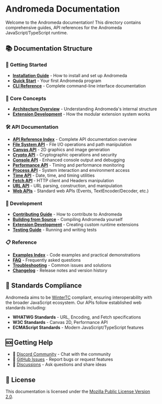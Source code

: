 # Andromeda Documentation

Welcome to the Andromeda documentation! This directory contains comprehensive
guides, API references for the Andromeda JavaScript/TypeScript runtime.

## 📚 Documentation Structure

### 🚀 Getting Started

- [**Installation Guide**](installation) - How to install and set up Andromeda
- [**Quick Start**](quick-start) - Your first Andromeda program
- [**CLI Reference**](cli-reference) - Complete command-line interface
  documentation

### 📖 Core Concepts

- [**Architecture Overview**](architecture) - Understanding Andromeda's internal
  structure
- [**Extension Development**](extension-development) - How the modular extension
  system works

### 🛠️ API Documentation

- [**API Reference Index**](api/README) - Complete API documentation overview
- [**File System API**](api/file-system) - File I/O operations and path
  manipulation
- [**Canvas API**](api/canvas) - 2D graphics and image generation
- [**Crypto API**](api/crypto) - Cryptographic operations and security
- [**Console API**](api/console) - Enhanced console output and debugging
- [**Performance API**](api/performance) - Timing and performance monitoring
- [**Process API**](api/process) - System interaction and environment access
- [**Time API**](api/time) - Date, time, and timing utilities
- [**Fetch API**](api/fetch) - HTTP client and Headers manipulation
- [**URL API**](api/url) - URL parsing, construction, and manipulation
- [**Web APIs**](api/web) - Standard web APIs (Events, TextEncoder/Decoder,
  etc.)

### 🔧 Development

- [**Contributing Guide**](contributing) - How to contribute to Andromeda
- [**Building from Source**](building) - Compiling Andromeda yourself
- [**Extension Development**](extension-development) - Creating custom runtime
  extensions
- [**Testing Guide**](testing) - Running and writing tests

### 📋 Reference

- [**Examples Index**](examples/README) - Code examples and practical
  demonstrations
- [**FAQ**](faq) - Frequently asked questions
- [**Troubleshooting**](troubleshooting) - Common issues and solutions
- [**Changelog**](changelog) - Release notes and version history

## 🎯 Standards Compliance

Andromeda aims to be [WinterTC](https://wintertc.org/) compliant, ensuring
interoperability with the broader JavaScript ecosystem. Our APIs follow
established web standards including:

- **WHATWG Standards** - URL, Encoding, and Fetch specifications
- **W3C Standards** - Canvas 2D, Performance API
- **ECMAScript Standards** - Modern JavaScript/TypeScript features

## 🆘 Getting Help

- 💬 [Discord Community](https://discord.gg/tgjAnX2Ny3) - Chat with the
  community
- 🐛 [GitHub Issues](https://github.com/tryandromeda/andromeda/issues) - Report
  bugs or request features
- 📧 [Discussions](https://github.com/tryandromeda/andromeda/discussions) - Ask
  questions and share ideas

## 📄 License

This documentation is licensed under the
[Mozilla Public License Version 2.0](../LICENSE).
